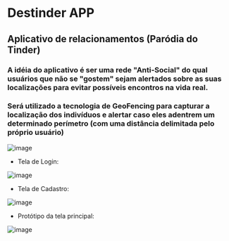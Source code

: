 # Destinder APP

## Aplicativo de relacionamentos (Paródia do Tinder)

### A idéia do aplicativo é ser uma rede "Anti-Social" do qual usuários que não se "gostem" sejam alertados sobre as suas localizações para evitar possíveis encontros na vida real.
### Será utilizado a tecnologia de GeoFencing para capturar a localização dos indivíduos e alertar caso eles adentrem um determinado perímetro (com uma distância delimitada pelo próprio usuário)

![image](https://user-images.githubusercontent.com/55239443/88482950-0315c580-cf3b-11ea-85ca-844d79978405.png)

- Tela de Login:

![image](https://user-images.githubusercontent.com/55239443/88482914-b500c200-cf3a-11ea-92c7-75d2c168a2be.png)

- Tela de Cadastro:

![image](https://user-images.githubusercontent.com/55239443/88482928-c3e77480-cf3a-11ea-86a0-8cb39e18b8f7.png)

- Protótipo da tela principal:

![image](https://user-images.githubusercontent.com/55239443/88482942-ee393200-cf3a-11ea-9963-8094d756d505.png)
